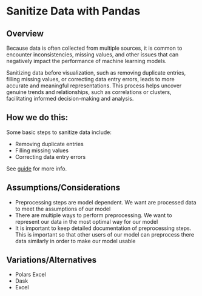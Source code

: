 # Sanitize Data with Pandas

## Overview

Because data is often collected from multiple sources, it is common to encounter inconsistencies, missing values, and other issues that can negatively impact the performance of machine learning models.

Sanitizing data before visualization, such as removing duplicate entries, filling missing values, or correcting data entry errors, leads to more accurate and meaningful representations. This process helps uncover genuine trends and relationships, such as correlations or clusters, facilitating informed decision-making and analysis.

## How we do this:

Some basic steps to sanitize data include:
- Removing duplicate entries
- Filling missing values
- Correcting data entry errors

See [guide](https://github.com/CodesmithLLC/dsml-modeling-guide/tree/main/preprocessing) for more info.

## Assumptions/Considerations

- Preprocessing steps are model dependent. We want are processed data to meet the assumptions of our model
- There are multiple ways to perform preprocessing. We want to represent our data in the most optimal way for our model
- It is important to keep detailed documentation of preprocessing steps. This is important so that other users of our model can preprocess there data similarly in order to make our model usable

## Variations/Alternatives

- Polars Excel
- Dask
- Excel
